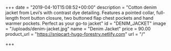 +++
date = "2019-04-10T15:08:52+00:00"
description = "Cotton denim jacket from Levi’s with contrast dye detailing. Features a pointed collar, full-length front button closure, two buttoned flap chest pockets and hand warmer pockets. Perfect as your go-to jacket"
id = "DENIM_JACKET"
image = "/uploads/denim-jacket.jpg"
name = "Denim Jacket"
price = 90.00
product_url = "https://snipcart-hugo-forestry.netlify.com"
url = "/"

+++
